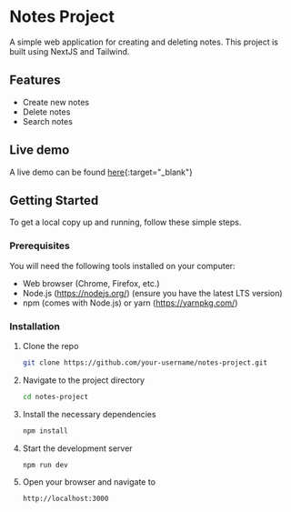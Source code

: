 # Notes Project

A simple web application for creating and deleting notes. This project is built using NextJS and Tailwind.

## Features

- Create new notes
- Delete notes
- Search notes

## Live demo

A live demo can be found [here](https://notes-8fold.vercel.app){:target="_blank"}

## Getting Started

To get a local copy up and running, follow these simple steps.

### Prerequisites

You will need the following tools installed on your computer:

- Web browser (Chrome, Firefox, etc.)
- Node.js (https://nodejs.org/) (ensure you have the latest LTS version)
- npm (comes with Node.js) or yarn (https://yarnpkg.com/)

### Installation

1. Clone the repo

   ```sh
   git clone https://github.com/your-username/notes-project.git

2. Navigate to the project directory

   ```sh
   cd notes-project

3. Install the necessary dependencies

   ```sh
   npm install

4. Start the development server

   ```sh
   npm run dev

5. Open your browser and navigate to

   ```sh
   http://localhost:3000
